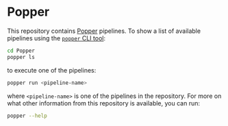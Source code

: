 # Popper

This repository contains [Popper](https://github.com/systemslab/popper)
pipelines. To show a list of available pipelines using the
[`popper` CLI tool](https://github.com/systemslab/popper):

```bash
cd Popper
popper ls
```

to execute one of the pipelines:

```bash
popper run <pipeline-name>
```

where `<pipeline-name>` is one of the pipelines in the repository.
For more on what other information from this repository is available,
you can run:

```bash
popper --help
```
